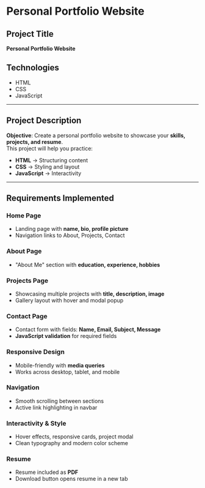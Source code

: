 # Personal Portfolio Website

## Project Title
**Personal Portfolio Website**

## Technologies
- HTML  
- CSS  
- JavaScript  

---

## Project Description
**Objective**: Create a personal portfolio website to showcase your **skills, projects, and resume**.  
This project will help you practice:
- **HTML** → Structuring content  
- **CSS** → Styling and layout  
- **JavaScript** → Interactivity  

---

## Requirements Implemented

### Home Page
- Landing page with **name, bio, profile picture**  
- Navigation links to About, Projects, Contact  

### About Page
- "About Me" section with **education, experience, hobbies**  

### Projects Page
- Showcasing multiple projects with **title, description, image**  
- Gallery layout with hover and modal popup  

### Contact Page
- Contact form with fields: **Name, Email, Subject, Message**  
- **JavaScript validation** for required fields  

### Responsive Design
- Mobile-friendly with **media queries**  
- Works across desktop, tablet, and mobile  

### Navigation
- Smooth scrolling between sections  
- Active link highlighting in navbar  

### Interactivity & Style
- Hover effects, responsive cards, project modal  
- Clean typography and modern color scheme  

### Resume
- Resume included as **PDF**  
- Download button opens resume in a new tab  
